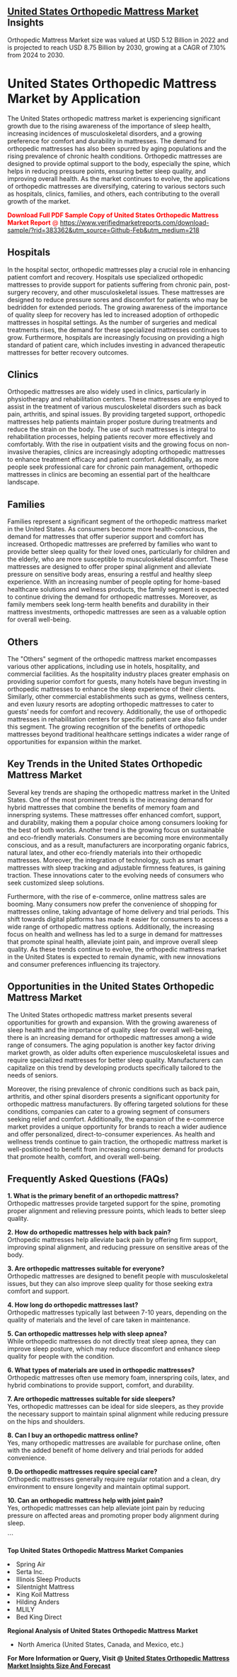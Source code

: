<h2><a href="https://www.verifiedmarketreports.com/download-sample/?rid=383362&amp;utm_source=Github-Feb&amp;utm_medium=218" target="_blank">United States Orthopedic Mattress Market</a> Insights</h2><p>Orthopedic Mattress Market size was valued at USD 5.12 Billion in 2022 and is projected to reach USD 8.75 Billion by 2030, growing at a CAGR of 7.10% from 2024 to 2030.</p><p> <h1>United States Orthopedic Mattress Market by Application</h1> <p>The United States orthopedic mattress market is experiencing significant growth due to the rising awareness of the importance of sleep health, increasing incidences of musculoskeletal disorders, and a growing preference for comfort and durability in mattresses. The demand for orthopedic mattresses has also been spurred by aging populations and the rising prevalence of chronic health conditions. Orthopedic mattresses are designed to provide optimal support to the body, especially the spine, which helps in reducing pressure points, ensuring better sleep quality, and improving overall health. As the market continues to evolve, the applications of orthopedic mattresses are diversifying, catering to various sectors such as hospitals, clinics, families, and others, each contributing to the overall growth of the market. <p><p><span class=""><span style="color: #ff0000;"><strong>Download Full PDF Sample Copy of United States Orthopedic Mattress Market Report</strong> @ </span><a href="https://www.verifiedmarketreports.com/download-sample/?rid=383362&amp;utm_source=Github-Feb&amp;utm_medium=218" target="_blank">https://www.verifiedmarketreports.com/download-sample/?rid=383362&amp;utm_source=Github-Feb&amp;utm_medium=218</a></span></p></p> <h2>Hospitals</h2> <p>In the hospital sector, orthopedic mattresses play a crucial role in enhancing patient comfort and recovery. Hospitals use specialized orthopedic mattresses to provide support for patients suffering from chronic pain, post-surgery recovery, and other musculoskeletal issues. These mattresses are designed to reduce pressure sores and discomfort for patients who may be bedridden for extended periods. The growing awareness of the importance of quality sleep for recovery has led to increased adoption of orthopedic mattresses in hospital settings. As the number of surgeries and medical treatments rises, the demand for these specialized mattresses continues to grow. Furthermore, hospitals are increasingly focusing on providing a high standard of patient care, which includes investing in advanced therapeutic mattresses for better recovery outcomes. <h2>Clinics</h2> <p>Orthopedic mattresses are also widely used in clinics, particularly in physiotherapy and rehabilitation centers. These mattresses are employed to assist in the treatment of various musculoskeletal disorders such as back pain, arthritis, and spinal issues. By providing targeted support, orthopedic mattresses help patients maintain proper posture during treatments and reduce the strain on the body. The use of such mattresses is integral to rehabilitation processes, helping patients recover more effectively and comfortably. With the rise in outpatient visits and the growing focus on non-invasive therapies, clinics are increasingly adopting orthopedic mattresses to enhance treatment efficacy and patient comfort. Additionally, as more people seek professional care for chronic pain management, orthopedic mattresses in clinics are becoming an essential part of the healthcare landscape. <h2>Families</h2> <p>Families represent a significant segment of the orthopedic mattress market in the United States. As consumers become more health-conscious, the demand for mattresses that offer superior support and comfort has increased. Orthopedic mattresses are preferred by families who want to provide better sleep quality for their loved ones, particularly for children and the elderly, who are more susceptible to musculoskeletal discomfort. These mattresses are designed to offer proper spinal alignment and alleviate pressure on sensitive body areas, ensuring a restful and healthy sleep experience. With an increasing number of people opting for home-based healthcare solutions and wellness products, the family segment is expected to continue driving the demand for orthopedic mattresses. Moreover, as family members seek long-term health benefits and durability in their mattress investments, orthopedic mattresses are seen as a valuable option for overall well-being. <h2>Others</h2> <p>The "Others" segment of the orthopedic mattress market encompasses various other applications, including use in hotels, hospitality, and commercial facilities. As the hospitality industry places greater emphasis on providing superior comfort for guests, many hotels have begun investing in orthopedic mattresses to enhance the sleep experience of their clients. Similarly, other commercial establishments such as gyms, wellness centers, and even luxury resorts are adopting orthopedic mattresses to cater to guests’ needs for comfort and recovery. Additionally, the use of orthopedic mattresses in rehabilitation centers for specific patient care also falls under this segment. The growing recognition of the benefits of orthopedic mattresses beyond traditional healthcare settings indicates a wider range of opportunities for expansion within the market. <h2>Key Trends in the United States Orthopedic Mattress Market</h2> <p>Several key trends are shaping the orthopedic mattress market in the United States. One of the most prominent trends is the increasing demand for hybrid mattresses that combine the benefits of memory foam and innerspring systems. These mattresses offer enhanced comfort, support, and durability, making them a popular choice among consumers looking for the best of both worlds. Another trend is the growing focus on sustainable and eco-friendly materials. Consumers are becoming more environmentally conscious, and as a result, manufacturers are incorporating organic fabrics, natural latex, and other eco-friendly materials into their orthopedic mattresses. Moreover, the integration of technology, such as smart mattresses with sleep tracking and adjustable firmness features, is gaining traction. These innovations cater to the evolving needs of consumers who seek customized sleep solutions. <p>Furthermore, with the rise of e-commerce, online mattress sales are booming. Many consumers now prefer the convenience of shopping for mattresses online, taking advantage of home delivery and trial periods. This shift towards digital platforms has made it easier for consumers to access a wide range of orthopedic mattress options. Additionally, the increasing focus on health and wellness has led to a surge in demand for mattresses that promote spinal health, alleviate joint pain, and improve overall sleep quality. As these trends continue to evolve, the orthopedic mattress market in the United States is expected to remain dynamic, with new innovations and consumer preferences influencing its trajectory.</p> <h2>Opportunities in the United States Orthopedic Mattress Market</h2> <p>The United States orthopedic mattress market presents several opportunities for growth and expansion. With the growing awareness of sleep health and the importance of quality sleep for overall well-being, there is an increasing demand for orthopedic mattresses among a wide range of consumers. The aging population is another key factor driving market growth, as older adults often experience musculoskeletal issues and require specialized mattresses for better sleep quality. Manufacturers can capitalize on this trend by developing products specifically tailored to the needs of seniors.</p> <p>Moreover, the rising prevalence of chronic conditions such as back pain, arthritis, and other spinal disorders presents a significant opportunity for orthopedic mattress manufacturers. By offering targeted solutions for these conditions, companies can cater to a growing segment of consumers seeking relief and comfort. Additionally, the expansion of the e-commerce market provides a unique opportunity for brands to reach a wider audience and offer personalized, direct-to-consumer experiences. As health and wellness trends continue to gain traction, the orthopedic mattress market is well-positioned to benefit from increasing consumer demand for products that promote health, comfort, and overall well-being.</p> <h2>Frequently Asked Questions (FAQs)</h2> <p><b>1. What is the primary benefit of an orthopedic mattress?</b><br>Orthopedic mattresses provide targeted support for the spine, promoting proper alignment and relieving pressure points, which leads to better sleep quality.</p> <p><b>2. How do orthopedic mattresses help with back pain?</b><br>Orthopedic mattresses help alleviate back pain by offering firm support, improving spinal alignment, and reducing pressure on sensitive areas of the body.</p> <p><b>3. Are orthopedic mattresses suitable for everyone?</b><br>Orthopedic mattresses are designed to benefit people with musculoskeletal issues, but they can also improve sleep quality for those seeking extra comfort and support.</p> <p><b>4. How long do orthopedic mattresses last?</b><br>Orthopedic mattresses typically last between 7-10 years, depending on the quality of materials and the level of care taken in maintenance.</p> <p><b>5. Can orthopedic mattresses help with sleep apnea?</b><br>While orthopedic mattresses do not directly treat sleep apnea, they can improve sleep posture, which may reduce discomfort and enhance sleep quality for people with the condition.</p> <p><b>6. What types of materials are used in orthopedic mattresses?</b><br>Orthopedic mattresses often use memory foam, innerspring coils, latex, and hybrid combinations to provide support, comfort, and durability.</p> <p><b>7. Are orthopedic mattresses suitable for side sleepers?</b><br>Yes, orthopedic mattresses can be ideal for side sleepers, as they provide the necessary support to maintain spinal alignment while reducing pressure on the hips and shoulders.</p> <p><b>8. Can I buy an orthopedic mattress online?</b><br>Yes, many orthopedic mattresses are available for purchase online, often with the added benefit of home delivery and trial periods for added convenience.</p> <p><b>9. Do orthopedic mattresses require special care?</b><br>Orthopedic mattresses generally require regular rotation and a clean, dry environment to ensure longevity and maintain optimal support.</p> <p><b>10. Can an orthopedic mattress help with joint pain?</b><br>Yes, orthopedic mattresses can help alleviate joint pain by reducing pressure on affected areas and promoting proper body alignment during sleep.</p> ```</p><p><strong>Top United States Orthopedic Mattress Market Companies</strong></p><div data-test-id=""><p><li>Spring Air</li><li> Serta Inc.</li><li> Illinois Sleep Products</li><li> Silentnight Mattress</li><li> King Koil Mattress</li><li> Hilding Anders</li><li> MLILY</li><li> Bed King Direct</li></p><div><strong>Regional Analysis of&nbsp;United States Orthopedic Mattress Market</strong></div><ul><li dir="ltr"><p dir="ltr">North America&nbsp;(United States, Canada, and Mexico, etc.)</p></li></ul><p><strong>For More Information or Query, Visit @&nbsp;</strong><strong><a href="https://www.verifiedmarketreports.com/product/orthopedic-mattress-market/?utm_source=Github-Feb&amp;utm_medium=218" target="_blank">United States Orthopedic Mattress Market Insights Size And Forecast</a></strong></p></div>
